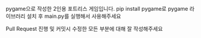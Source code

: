 pygame으로 작성한 2인용 포트리스 게임입니다.
pip install pygame로 pygame 라이브러리 설치 후
main.py를 실행해서 사용해주세요

Pull Request 진행 및 커밋시 수정한 모든 부분에 대해 잘 작성해주세요
